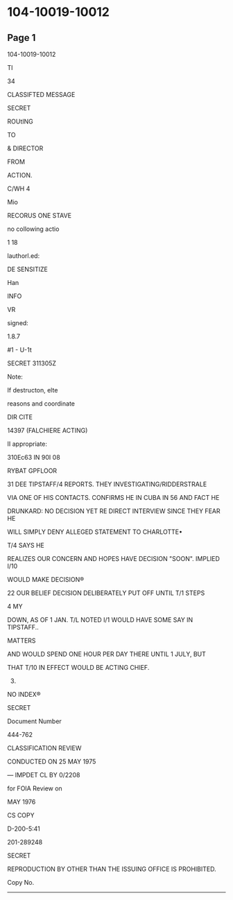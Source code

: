 # 104-10019-10012

## Page 1

104-10019-10012

TI

34

CLASSIFTED MESSAGE

SECRET

ROUtING

TO

& DIRECTOR

FROM

ACTION.

C/WH 4

Mio

RECORUS ONE STAVE

no collowing actio

1 18

lauthorl.ed:

DE SENSITIZE

Han

INFO

VR

signed:

1.8.7

#1 - U-1t

SECRET 311305Z

Note:

If destructon, elte

reasons and coordinate

DIR CITE

14397 (FALCHIERE ACTING)

II appropriate:

310Ес63 IN 90I 08

RYBAT GPFLOOR

31 DEE TIPSTAFF/4 REPORTS. THEY INVESTIGATING/RIDDERSTRALE

VIA ONE OF HIS CONTACTS. CONFIRMS HE IN CUBA IN 56 AND FACT HE

DRUNKARD: NO DECISION YET RE DIRECT INTERVIEW SINCE THEY FEAR HE

WILL SIMPLY DENY ALLEGED STATEMENT TO CHARLOTTE•

T/4 SAYS HE

REALIZES OUR CONCERN AND HOPES HAVE DECISION "SOON". IMPLIED I/10

WOULD MAKE DECISION®

22 OUR BELIEF DECISION DELIBERATELY PUT OFF UNTIL T/1 STEPS

4 MY

DOWN, AS OF 1 JAN. T/L NOTED I/1 WOULD HAVE SOME SAY IN TIPSTAFF..

MATTERS

AND WOULD SPEND ONE HOUR PER DAY THERE UNTIL 1 JULY, BUT

THAT T/10 IN EFFECT WOULD BE ACTING CHIEF.

3.

NO INDEX®

SECRET

Document Number

444-762

CLASSIFICATION REVIEW

CONDUCTED ON 25 MAY 1975

— IMPDET CL BY 0/2208

for FOIA Review on

MAY 1976

CS COPY

D-200-5:41

201-289248

SECRET

REPRODUCTION BY OTHER THAN THE ISSUING OFFICE IS PROHIBITED.

Copy No.

---

